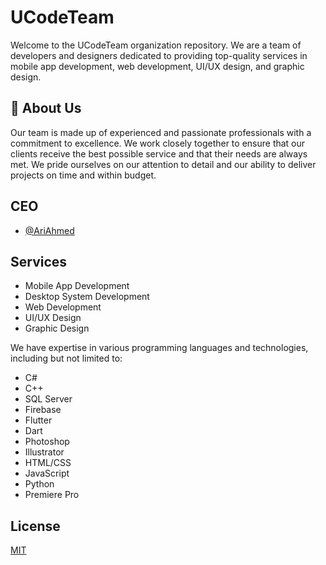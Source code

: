 # UCodeTeam
Welcome to the UCodeTeam organization repository. We are a team of developers and designers dedicated to providing top-quality services in mobile app development, web development, UI/UX design, and graphic design.
## 🚀 About Us
Our team is made up of experienced and passionate professionals with a commitment to excellence. We work closely together to ensure that our clients receive the best possible service and that their needs are always met. We pride ourselves on our attention to detail and our ability to deliver projects on time and within budget.


## CEO

- [@AriAhmed](https://github.com/areeahmed)


## Services
- Mobile App Development
- Desktop System Development
- Web Development
- UI/UX Design
- Graphic Design

We have expertise in various programming languages and technologies, including but not limited to:

- C#
- C++
- SQL Server
- Firebase
- Flutter
- Dart
- Photoshop
- Illustrator
- HTML/CSS
- JavaScript
- Python
- Premiere Pro



## License

[MIT](https://choosealicense.com/licenses/mit/)


